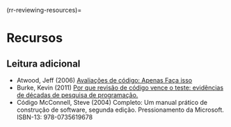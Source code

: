 (rr-reviewing-resources)=
# Recursos

## Leitura adicional

- Atwood, Jeff (2006) [Avaliações de código: Apenas Faça isso](http://blog.codinghorror.com/code-reviews-just-do-it/)
- Burke, Kevin (2011) [Por que revisão de código vence o teste: evidências de décadas de pesquisa de programação.](https://kev.inburke.com/kevin/the-best-ways-to-find-bugs-in-your-code/)
- Código McConnell, Steve (2004) Completo: Um manual prático de construção de software, segunda edição. Pressionamento da Microsoft. ISBN-13: 978-0735619678
